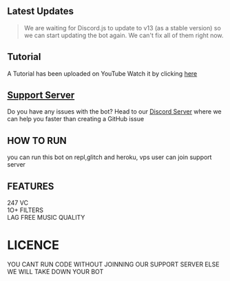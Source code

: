 ## Latest Updates

> We are  waiting for Discord.js to update to v13 (as a stable version) so we can start updating the bot again. We can't fix all of them right now.

##  Tutorial

A Tutorial has been uploaded on YouTube  Watch it by clicking [here](https://www.youtube.com/channel/UC2Xcy7DXRL3RwgquBun6QGg)


## [Support Server](https://discord.gg/SY7DjDpwpk)

Do you have any issues with the bot? Head to our [Discord Server](https://discord.gg/SY7DjDpwpk) where we can help you faster than creating a GitHub issue




## HOW TO RUN

you can run this bot on repl,glitch and heroku, vps user can join support server



## FEATURES

247 VC <br> 1O+ FILTERS <br> LAG FREE MUSIC QUALITY


# LICENCE

YOU CANT RUN CODE WITHOUT JOINNING OUR SUPPORT SERVER ELSE WE WILL TAKE DOWN YOUR BOT